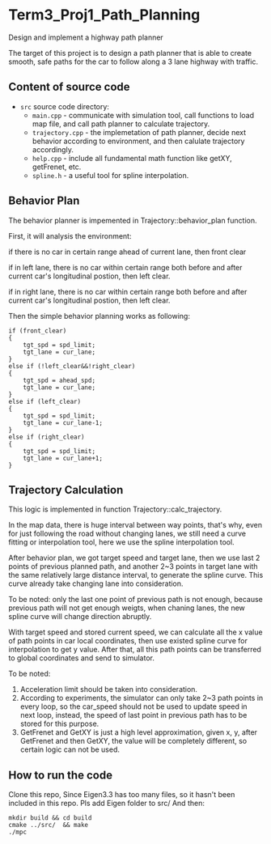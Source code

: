 # Term3_Proj1_Path_Planning
Design and implement a highway path planner


The target of this project is to design a path planner that is able to create smooth, safe paths for the car to follow along a 3 lane highway with traffic.

## Content of source code
- `src` source code directory:
  - `main.cpp` - communicate with simulation tool, call functions to load map file, and call path planner to calculate trajectory.
  - `trajectory.cpp` - the implemetation of path planner, decide next behavior according to environment, and then calulate trajectory accordingly.
  - `help.cpp` - include all fundamental math function like getXY, getFrenet, etc.
  - `spline.h` - a useful tool for spline interpolation.

## Behavior Plan

The behavior planner is impemented in Trajectory::behavior_plan function.

First, it will analysis the environment:

if there is no car in certain range ahead of current lane, then front clear

if in left lane, there is no car within certain range both before and after current car's longitudinal postion, then left clear.

if in right lane, there is no car within certain range both before and after current car's longitudinal postion, then left clear.


Then the simple behavior planning works as following:

	if (front_clear)
	{
		tgt_spd = spd_limit;
		tgt_lane = cur_lane;
	}
	else if (!left_clear&&!right_clear)
	{
		tgt_spd = ahead_spd;
		tgt_lane = cur_lane;
	}
	else if (left_clear)
	{
		tgt_spd = spd_limit;
		tgt_lane = cur_lane-1;
	}
	else if (right_clear)
	{
		tgt_spd = spd_limit;
		tgt_lane = cur_lane+1;
	}


## Trajectory Calculation

This logic is implemented in function Trajectory::calc_trajectory.

In the map data, there is huge interval between way points, that's why, even for just following the road without changing lanes, we still need a curve fitting or interpolation tool, here we use the spline interpolation tool. 

After behavior plan, we got target speed and target lane, then we use last 2 points of previous planned path, and another 2~3 points in target lane with the same relatively large distance interval, to generate the spline curve. This curve already take changing lane into consideration. 

To be noted: only the last one point of previous path is not enough, because previous path will not get enough weigts, when chaning lanes, the new spline curve will change direction abruptly.

With target speed and stored current speed, we can calculate all the x value of path points in car local coordinates, then use existed spline curve for interpolation to get y value. After that, all this path points can be transferred to global coordinates and send to simulator.

To be noted:
1. Acceleration limit should be taken into consideration.
2. According to experiments, the simulator can only take 2~3 path points in every loop, so the car_speed should not be used to update speed in next loop, instead, the speed of last point in previous path has to be stored for this purpose.
3. GetFrenet and GetXY is just a high level approximation, given x, y, after GetFrenet and then GetXY, the value will be completely different, so certain logic can not be used.


## How to run the code
Clone this repo, 
Since Eigen3.3 has too many files, so it hasn't been included in this repo.
Pls add Eigen folder to src/
And then:
```
mkdir build && cd build
cmake ../src/  && make
./mpc
```





